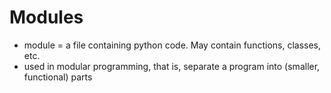# Modules

- module = a file containing python code. May contain functions, classes, etc.
- used in modular programming, that is, separate a program into (smaller, functional) parts
